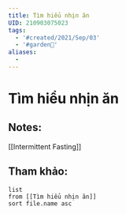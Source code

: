 ```yaml
---
title: Tìm hiểu nhịn ăn
UID: 210903075023
tags:
  - '#created/2021/Sep/03'
  - '#garden🏡'
aliases:
  - 
---
```

# Tìm hiểu nhịn ăn

## Notes:

[[Intermittent Fasting]]


## Tham khảo:
```dataview
list
from [[Tìm hiểu nhịn ăn]]
sort file.name asc
```